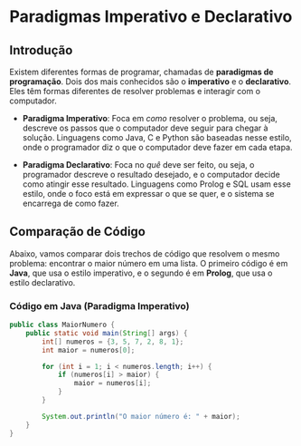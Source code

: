 # Paradigmas Imperativo e Declarativo

## Introdução

Existem diferentes formas de programar, chamadas de **paradigmas de programação**. Dois dos mais conhecidos são o **imperativo** e o **declarativo**. Eles têm formas diferentes de resolver problemas e interagir com o computador.

- **Paradigma Imperativo**: Foca em *como* resolver o problema, ou seja, descreve os passos que o computador deve seguir para chegar à solução. Linguagens como Java, C e Python são baseadas nesse estilo, onde o programador diz o que o computador deve fazer em cada etapa.
  
- **Paradigma Declarativo**: Foca no *quê* deve ser feito, ou seja, o programador descreve o resultado desejado, e o computador decide como atingir esse resultado. Linguagens como Prolog e SQL usam esse estilo, onde o foco está em expressar o que se quer, e o sistema se encarrega de como fazer.

## Comparação de Código

Abaixo, vamos comparar dois trechos de código que resolvem o mesmo problema: encontrar o maior número em uma lista. O primeiro código é em **Java**, que usa o estilo imperativo, e o segundo é em **Prolog**, que usa o estilo declarativo.

### Código em Java (Paradigma Imperativo)

```java
public class MaiorNumero {
    public static void main(String[] args) {
        int[] numeros = {3, 5, 7, 2, 8, 1};
        int maior = numeros[0];

        for (int i = 1; i < numeros.length; i++) {
            if (numeros[i] > maior) {
                maior = numeros[i];
            }
        }

        System.out.println("O maior número é: " + maior);
    }
}
